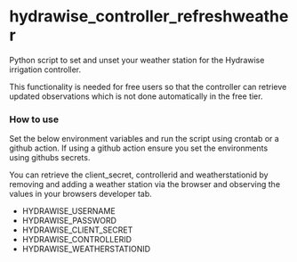 # hydrawise_controller_refreshweather
Python script to set and unset your weather station for the Hydrawise irrigation controller. 

This functionality is needed for free users so that the controller can retrieve updated observations which is not done automatically in the free tier.

### How to use
Set the below environment variables and run the script using crontab or a github action. If using a github action ensure you set the environments using githubs secrets.

You can retrieve the client_secret, controllerid and weatherstationid by removing and adding a weather station via the browser and observing the values in your browsers developer tab.

- HYDRAWISE_USERNAME
- HYDRAWISE_PASSWORD
- HYDRAWISE_CLIENT_SECRET
- HYDRAWISE_CONTROLLERID
- HYDRAWISE_WEATHERSTATIONID

